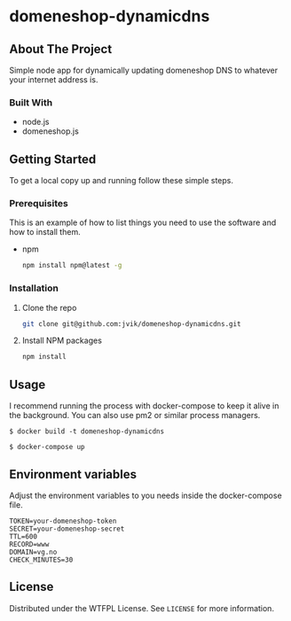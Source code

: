 # domeneshop-dynamicdns

<!-- ABOUT THE PROJECT -->
## About The Project

Simple node app for dynamically updating domeneshop DNS to whatever your internet address is.

### Built With

* node.js
* domeneshop.js

<!-- GETTING STARTED -->
## Getting Started

To get a local copy up and running follow these simple steps.

### Prerequisites

This is an example of how to list things you need to use the software and how to install them.
* npm
  ```sh
  npm install npm@latest -g
  ```

### Installation

1. Clone the repo
   ```sh
   git clone git@github.com:jvik/domeneshop-dynamicdns.git
   ```
2. Install NPM packages
   ```sh
   npm install
   ```



<!-- USAGE EXAMPLES -->
## Usage

I recommend running the process with docker-compose to keep it alive in the background. You can also use pm2 or similar process managers.

```shell
$ docker build -t domeneshop-dynamicdns
```

```shell
$ docker-compose up
```

## Environment variables
Adjust the environment variables to you needs inside the docker-compose file.
```
TOKEN=your-domeneshop-token
SECRET=your-domeneshop-secret
TTL=600
RECORD=www
DOMAIN=vg.no
CHECK_MINUTES=30
```

<!-- LICENSE -->
## License

Distributed under the WTFPL License. See `LICENSE` for more information.
